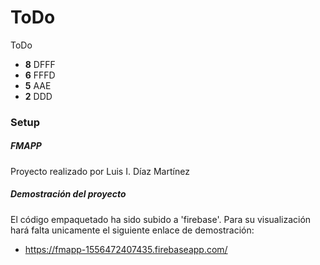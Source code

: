 # ToDo

ToDo

* **8** DFFF
* **6** FFFD
* **5** AAE
* **2** DDD

### Setup

##### FMAPP

Proyecto realizado por Luis I. Díaz Martínez

##### Demostración del proyecto

El código empaquetado ha sido subido a 'firebase'. Para su visualización
hará falta unicamente el siguiente enlace de demostración:

* https://fmapp-1556472407435.firebaseapp.com/